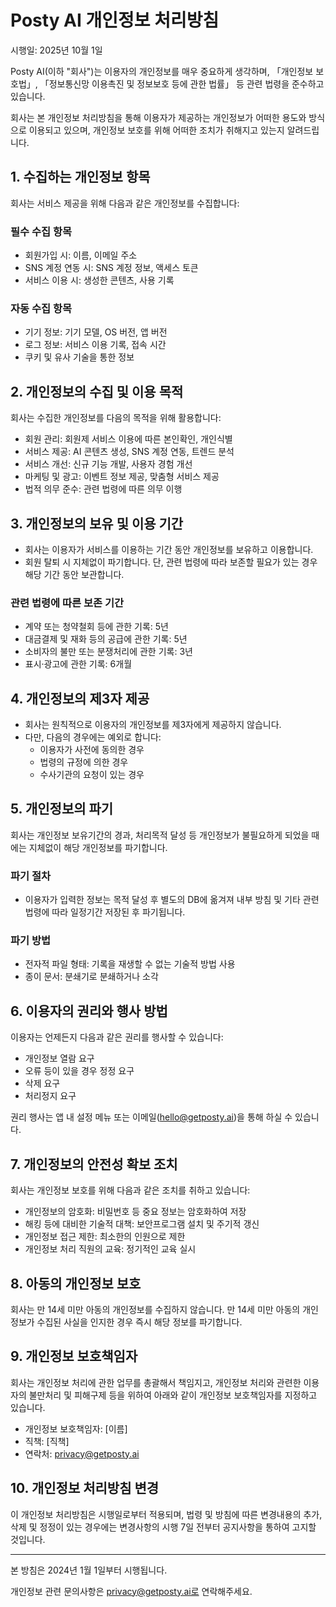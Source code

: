 # Posty AI 개인정보 처리방침

시행일: 2025년 10월 1일

Posty AI(이하 "회사")는 이용자의 개인정보를 매우 중요하게 생각하며, 「개인정보 보호법」, 「정보통신망 이용촉진 및 정보보호 등에 관한 법률」 등 관련 법령을 준수하고 있습니다.

회사는 본 개인정보 처리방침을 통해 이용자가 제공하는 개인정보가 어떠한 용도와 방식으로 이용되고 있으며, 개인정보 보호를 위해 어떠한 조치가 취해지고 있는지 알려드립니다.

## 1. 수집하는 개인정보 항목

회사는 서비스 제공을 위해 다음과 같은 개인정보를 수집합니다:

### 필수 수집 항목

- 회원가입 시: 이름, 이메일 주소
- SNS 계정 연동 시: SNS 계정 정보, 액세스 토큰
- 서비스 이용 시: 생성한 콘텐츠, 사용 기록

### 자동 수집 항목

- 기기 정보: 기기 모델, OS 버전, 앱 버전
- 로그 정보: 서비스 이용 기록, 접속 시간
- 쿠키 및 유사 기술을 통한 정보

## 2. 개인정보의 수집 및 이용 목적

회사는 수집한 개인정보를 다음의 목적을 위해 활용합니다:

- 회원 관리: 회원제 서비스 이용에 따른 본인확인, 개인식별
- 서비스 제공: AI 콘텐츠 생성, SNS 계정 연동, 트렌드 분석
- 서비스 개선: 신규 기능 개발, 사용자 경험 개선
- 마케팅 및 광고: 이벤트 정보 제공, 맞춤형 서비스 제공
- 법적 의무 준수: 관련 법령에 따른 의무 이행

## 3. 개인정보의 보유 및 이용 기간

- 회사는 이용자가 서비스를 이용하는 기간 동안 개인정보를 보유하고 이용합니다.
- 회원 탈퇴 시 지체없이 파기합니다. 단, 관련 법령에 따라 보존할 필요가 있는 경우 해당 기간 동안 보관합니다.

### 관련 법령에 따른 보존 기간

- 계약 또는 청약철회 등에 관한 기록: 5년
- 대금결제 및 재화 등의 공급에 관한 기록: 5년
- 소비자의 불만 또는 분쟁처리에 관한 기록: 3년
- 표시·광고에 관한 기록: 6개월

## 4. 개인정보의 제3자 제공

- 회사는 원칙적으로 이용자의 개인정보를 제3자에게 제공하지 않습니다.
- 다만, 다음의 경우에는 예외로 합니다:
  - 이용자가 사전에 동의한 경우
  - 법령의 규정에 의한 경우
  - 수사기관의 요청이 있는 경우

## 5. 개인정보의 파기

회사는 개인정보 보유기간의 경과, 처리목적 달성 등 개인정보가 불필요하게 되었을 때에는 지체없이 해당 개인정보를 파기합니다.

### 파기 절차

- 이용자가 입력한 정보는 목적 달성 후 별도의 DB에 옮겨져 내부 방침 및 기타 관련 법령에 따라 일정기간 저장된 후 파기됩니다.

### 파기 방법

- 전자적 파일 형태: 기록을 재생할 수 없는 기술적 방법 사용
- 종이 문서: 분쇄기로 분쇄하거나 소각

## 6. 이용자의 권리와 행사 방법

이용자는 언제든지 다음과 같은 권리를 행사할 수 있습니다:

- 개인정보 열람 요구
- 오류 등이 있을 경우 정정 요구
- 삭제 요구
- 처리정지 요구

권리 행사는 앱 내 설정 메뉴 또는 이메일(hello@getposty.ai)을 통해 하실 수 있습니다.

## 7. 개인정보의 안전성 확보 조치

회사는 개인정보 보호를 위해 다음과 같은 조치를 취하고 있습니다:

- 개인정보의 암호화: 비밀번호 등 중요 정보는 암호화하여 저장
- 해킹 등에 대비한 기술적 대책: 보안프로그램 설치 및 주기적 갱신
- 개인정보 접근 제한: 최소한의 인원으로 제한
- 개인정보 처리 직원의 교육: 정기적인 교육 실시

## 8. 아동의 개인정보 보호

회사는 만 14세 미만 아동의 개인정보를 수집하지 않습니다. 만 14세 미만 아동의 개인정보가 수집된 사실을 인지한 경우 즉시 해당 정보를 파기합니다.

## 9. 개인정보 보호책임자

회사는 개인정보 처리에 관한 업무를 총괄해서 책임지고, 개인정보 처리와 관련한 이용자의 불만처리 및 피해구제 등을 위하여 아래와 같이 개인정보 보호책임자를 지정하고 있습니다.

- 개인정보 보호책임자: [이름]
- 직책: [직책]
- 연락처: privacy@getposty.ai

## 10. 개인정보 처리방침 변경

이 개인정보 처리방침은 시행일로부터 적용되며, 법령 및 방침에 따른 변경내용의 추가, 삭제 및 정정이 있는 경우에는 변경사항의 시행 7일 전부터 공지사항을 통하여 고지할 것입니다.

---

본 방침은 2024년 1월 1일부터 시행됩니다.

개인정보 관련 문의사항은 privacy@getposty.ai로 연락해주세요.
